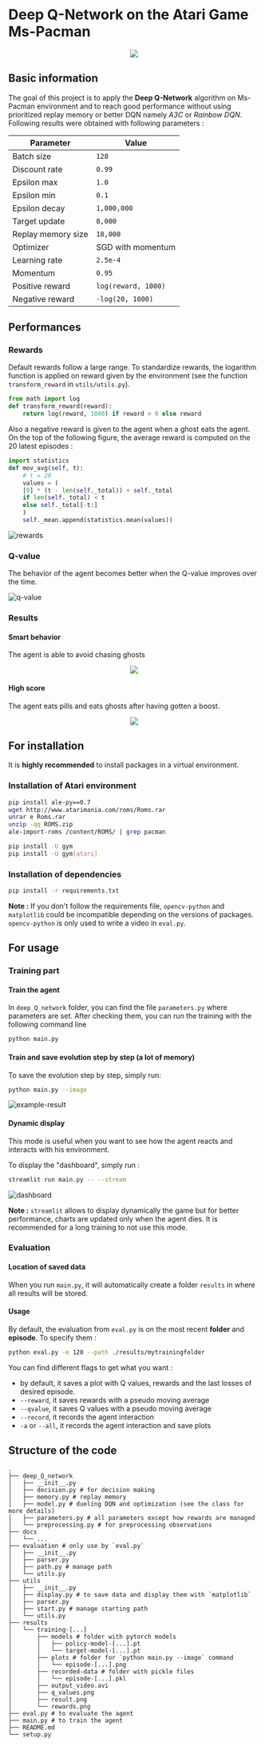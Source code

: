 # Deep Q-Network on the Atari Game Ms-Pacman

<p align="center">
  <img src="./docs/demo.gif"/>
</p>

## Basic information

The goal of this project is to apply the **Deep Q-Network** algorithm on Ms-Pacman environment and to reach good performance without using prioritized replay memory or better DQN namely _A3C_ or _Rainbow DQN_.
Following results were obtained with following parameters :

| Parameter          | Value               |
| ------------------ | ------------------- |
| Batch size         | `128`               |
| Discount rate      | `0.99`              |
| Epsilon max        | `1.0`               |
| Epsilon min        | `0.1`               |
| Epsilon decay      | `1,000,000`         |
| Target update      | `8,000`             |
| Replay memory size | `18,000`            |
| Optimizer          | SGD with momentum   |
| Learning rate      | `2.5e-4`            |
| Momentum           | `0.95`              |
| Positive reward    | `log(reward, 1000)` |
| Negative reward    | `-log(20, 1000)`    |

## Performances

### Rewards

Default rewards follow a large range. To standardize rewards, the logarithm function is applied on reward given by the environment (see the function `transform_reward` in `utils/utils.py`).

```python
from math import log
def transform_reward(reward):
    return log(reward, 1000) if reward > 0 else reward
```

Also a negative reward is given to the agent when a ghost eats the agent. On the top of the following figure, the average reward is computed on the 20 latest episodes :

```python
import statistics
def mov_avg(self, t):
    # t = 20
    values = (
	[0] * (t - len(self._total)) + self._total
	if len(self._total) < t
	else self._total[-t:]
    )
    self._mean.append(statistics.mean(values))
```

![rewards](./docs/rewards.png)

### Q-value

The behavior of the agent becomes better when the Q-value improves over the time.

![q-value](./docs/q_values.png)

### Results

#### Smart behavior

The agent is able to avoid chasing ghosts

<p align="center">
  <img src="./docs/good_behavior.gif"/>
</p>

#### High score

The agent eats pills and eats ghosts after having gotten a boost. 

<p align="center">
  <img src="./docs/high_score.gif"/>
</p>

## For installation

It is **highly recommended** to install packages in a virtual environment.

### Installation of Atari environment

```sh
pip install ale-py==0.7
wget http://www.atarimania.com/roms/Roms.rar
unrar e Roms.rar
unzip -qq ROMS.zip
ale-import-roms /content/ROMS/ | grep pacman

pip install -U gym
pip install -U gym[atari]
```

### Installation of dependencies

```sh
pip install -r requirements.txt
```

**Note :** If you don't follow the requirements file, `opencv-python` and `matplotlib` could be incompatible depending on the versions of packages. `opencv-python` is only used to write a video in `eval.py`.

## For usage

### Training part

#### Train the agent

In `deep_Q_network` folder, you can find the file `parameters.py` where parameters are set. After checking them, you can run the training with the following command line

```sh
python main.py
```

#### Train and save evolution step by step (a lot of memory)

To save the evolution step by step, simply run:
```sh
python main.py --image
```

![example-result](./docs/example-result.png)

#### Dynamic display

This mode is useful when you want to see how the agent reacts and interacts with his environment.

To display the "dashboard", simply run :
```sh
streamlit run main.py -- --stream
```

![dashboard](./docs/board.png)

**Note :** `streamlit` allows to display dynamically the game but for better performance, charts are updated only when the agent dies. It is recommended for a long training to not use this mode.

### Evaluation

#### Location of saved data

When you run `main.py`, it will automatically create a folder `results` in where all results will be stored.

#### Usage

By default, the evaluation from `eval.py` is on the most recent **folder** and **episode**.
To specify them :
```sh
python eval.py -e 120 --path ./results/mytrainingfolder
```
You can find different flags to get what you want :
- by default, it saves a plot with Q values, rewards and the last losses of desired episode.
- `--reward`, it saves rewards with a pseudo moving average
- `--qvalue`, it saves Q values with a pseudo moving average
- `--record`, it records the agent interaction
- `-a` or `--all`, it records the agent interaction and save plots


## Structure of the code
```
.
├── deep_Q_network
│   ├── __init__.py
│   ├── decision.py # for decision making
│   ├── memory.py # replay memory
│   ├── model.py # dueling DQN and optimization (see the class for more details)
│   ├── parameters.py # all parameters except how rewards are managed
│   └── preprocessing.py # for preprocessing observations
├── docs
│   └── ...
├── evaluation # only use by `eval.py`
│   ├── __init__.py
│   ├── parser.py
│   ├── path.py # manage path
│   └── utils.py
├── utils
│   ├── __init__.py
│   ├── display.py # to save data and display them with `matplotlib`
│   ├── parser.py
│   ├── start.py # manage starting path
│   └── utils.py
├── results
│   └── training-[...]
│       ├── models # folder with pytorch models
│       │   ├── policy-model-[...].pt
│       │   └── target-model-[...].pt
│       ├── plots # folder for `python main.py --image` command
│       │   └── episode-[...].png
│       ├── recorded-data # folder with pickle files
│       │   └── episode-[...].pkl
│       ├── output_video.avi
│       ├── q_values.png
│       ├── result.png
│       └── rewards.png
├── eval.py # to evaluate the agent
├── main.py # to train the agent
├── README.md
└── setup.py
```
